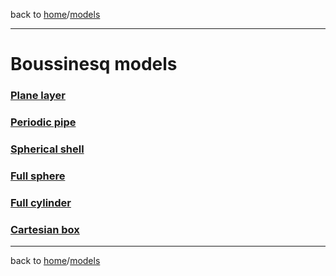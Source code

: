 back to [home](home)/[models](models)

---

# Boussinesq models

### [Plane layer](models-boussinesq-plane)

### [Periodic pipe](models-boussinesq-pipe)

### [Spherical shell](models-boussinesq-shell)

### [Full sphere](models-boussinesq-sphere)

### [Full cylinder](models-boussinesq-cylinder)

### [Cartesian box](models-boussinesq-box)

---

back to [home](home)/[models](models)
